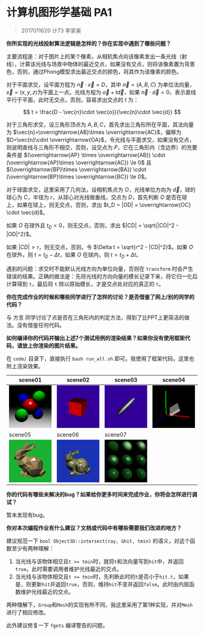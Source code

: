 # 计算机图形学基础 PA1

> 2017011620  计73  李家昊

**你所实现的光线投射算法逻辑是怎样的？你在实现中遇到了哪些问题？**

主要流程是：对于图片上的某个像素，从相机焦点向该像素发出一条光线（射线），计算该光线与场景中物体的最近交点，如果没有交点，则将该像素置为背景色，否则，通过Phong模型求出最近交点的颜色，将其作为该像素的颜色。

对于平面求交，设平面方程为 $\vec{n} \cdot \vec{x} = D$，其中 $\vec{n}=(A,B,C)$ 为单位法向量，$\vec{x}=(x,y,z)$为平面上一点。光线方程为 $\vec{o} + t\vec{d}$，如果 $\vec{n} \cdot \vec{d} = 0$，表示直线平行于平面，此时无交点，否则，容易求出交点的 $t$ 为：

$$
t = \frac{D - \vec{n}\cdot \vec{o}}{\vec{n}\cdot \vec{d}}
$$

对于三角形求交，设三角形顶点为 $A,B,C$，首先求出三角形所在平面，其法向量为 $\vec{n}=\overrightarrow{AB}\times \overrightarrow{AC}$，偏移为 $D=\vec{n}\cdot \overrightarrow{OA}$，令光线与平面求交，如果没有交点，则说明直线与三角形不相交，否则，设交点为 $P$，它在三角形内（含边界）的充要条件是 $(\overrightarrow{AP} \times \overrightarrow{AB}) \cdot (\overrightarrow{AP}\times \overrightarrow{AC}) \le 0$ 且 $(\overrightarrow{BP}\times \overrightarrow{BA}) \cdot (\overrightarrow{BP}\times \overrightarrow{BC}) \le 0$。

对于球面求交，这里采用了几何法，设相机焦点为 $O$，光线单位方向为 $\vec{d}$，球的球心为 $C$，半径为 $r$，从球心对光线做垂线，交点为 $D$，首先判断 $O$ 是否在球上，如果在球上，则无交点，否则，求出 $t_D = |OD| = \overrightarrow{OC} \cdot \vec{d}$。

如果 $O$ 在球外且 $t_D<0$，则无交点，否则，求出 $|CD| = \sqrt{|CO|^2 - |OD|^2}$。

如果 $|CD|>r$，则无交点，否则，令 $\Delta t = \sqrt{r^2 - |CD|^2}$。如果 $O$ 在球外，则 $t = t_D - \Delta t$，如果 $O$ 在球内，则 $t=t_D + \Delta t$。

遇到的问题：求交时不能默认光线方向为单位向量，否则在 `transform` 时会产生错误的结果。正确的做法是：先将光线的方向向量的模长记录下来，将它归一化后计算得到 `t`，最后将 `t` 除以原始模长，才是交点处对应的真正的 `t`。

**你在完成作业的时候和哪些同学进行了怎样的讨论？是否借鉴了网上/别的同学的代码？**

与 方言 同学讨论了点是否在三角形内的判定方法，得到了比PPT上更简洁的做法。没有借鉴任何代码。

**如何编译你的代码并输出上述7个测试用例的渲染结果？如果你没有使用框架代码，请放上你渲染的图片结果。**

在 `code/` 目录下，直接执行 `bash run_all.sh` 即可。我使用了框架代码，这里也附上渲染效果。

| scene01                      | scene02                      | scene03                      | scene04                      |
| ---------------------------- | ---------------------------- | ---------------------------- | ---------------------------- |
| ![](code/output/scene01.bmp) | ![](code/output/scene02.bmp) | ![](code/output/scene03.bmp) | ![](code/output/scene04.bmp) |
| scene05                      | scene06                      | scene07                      |                              |
| ![](code/output/scene05.bmp) | ![](code/output/scene06.bmp) | ![](code/output/scene07.bmp) |                              |

**你的代码有哪些未解决的bug？如果给你更多时间来完成作业，你将会怎样进行调试？**

暂未发现有bug。

**你对本次编程作业有什么建议？文档或代码中有哪些需要我们改进的地方？**

建议规范一下 `bool Object3D::intersect(ray, &hit, tmin)` 的语义，对这个函数至少有两种理解：

1. 当光线与该物体相交且`t >= tmin`时，就将`t`和法向量写到`hit`中，并返回`true`。此时需要调用者维护光线最近的交点。
2. 当光线与该物体相交且`t >= tmin`时，先判断此时的`t`是否小于`hit.t`，如果是，则更新`hit`并返回`true`，否则，维持`hit`不变并返回`false`。此时由内层函数维护光线最近的交点。

两种理解下，`Group`和`Mesh`的实现有所不同，我这里采用了第1种实现，并对`Mesh`进行了相应修改。

此外建议修复一下 `fgets` 编译警告的问题。

